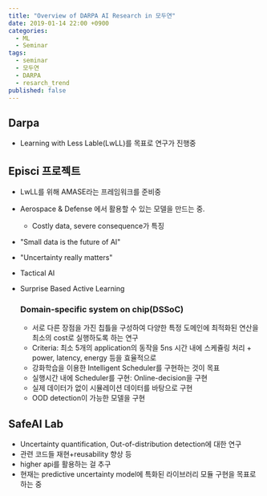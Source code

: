 ```yaml
---
title: "Overview of DARPA AI Research in 모두연"
date: 2019-01-14 22:00 +0900
categories: 
  - ML
  - Seminar
tags:
  - seminar
  - 모두연
  - DARPA
  - resarch_trend
published: false
---
```




## Darpa

- Learning with Less Lable(LwLL)를 목표로 연구가 진행중



## Episci 프로젝트

- LwLL를 위해 AMASE라는 프레임워크를 준비중
- Aerospace & Defense 에서 활용할 수 있는 모델을 만드는 중.
  - Costly data, severe consequence가 특징
- "Small data is the future of AI"
- "Uncertainty really matters"
- Tactical AI
- Surprise Based Active Learning



  ### Domain-specific system on chip(DSSoC)

  - 서로 다른 장점을 가진 칩틀을 구성하여 다양한 특정 도메인에 최적화된 연산을 최소의 cost로 실행하도록 하는 연구
  - Criteria: 최소 5개의 application의 동작을 5ns 시간 내에 스케쥴링 처리 + power, latency, energy 등을 효율적으로
  - 강화학습을 이용한 Intelligent Scheduler를 구현하는 것이 목표
  - 실행시간 내에 Scheduler를 구현: Online-decision을 구현
  - 실제 데이터가 없이 시뮬레이션 데이터를 바탕으로 구현
  - OOD detection이 가능한 모델을 구현



## SafeAI Lab

- Uncertainty quantification, Out-of-distribution detection에 대한 연구 
- 관련 코드들 재현+reusability 향상 등
- higher api를 활용하는 걸 추구
- 현재는 predictive uncertainty model에 특화된 라이브러리 모듈 구현을 목표로 하는 중
